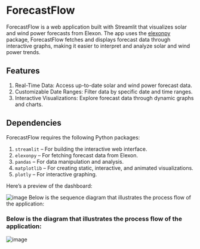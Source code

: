 # ForecastFlow

ForecastFlow is a web application built with Streamlit that visualizes solar and wind power forecasts from Elexon. The app uses the [elexonpy](https://pypi.org/project/elexonpy/) package, ForecastFlow fetches and displays forecast data through interactive graphs, making it easier to interpret and analyze solar and wind power trends.

## Features
1. Real-Time Data: Access up-to-date solar and wind power forecast data.
2. Customizable Date Ranges: Filter data by specific date and time ranges.
3. Interactive Visualizations: Explore forecast data through dynamic graphs and charts.

## Dependencies

ForecastFlow requires the following Python packages:

1. `streamlit` – For building the interactive web interface.
2. `elexonpy` – For fetching forecast data from Elexon.
3. `pandas` – For data manipulation and analysis.
4. `matplotlib` – For creating static, interactive, and animated visualizations.
5. `plotly` – For interactive graphing.

Here’s a preview of the dashboard: 

![image](https://github.com/user-attachments/assets/3f4b1dfd-af3e-4e70-a05c-21d1feb6546f) Below is the sequence diagram that illustrates the process flow of the application:


### Below is the diagram that illustrates the process flow of the application:

![image](https://github.com/user-attachments/assets/5bece05e-a2dc-4231-8915-419e79436472)


